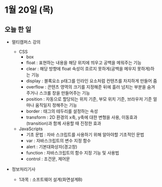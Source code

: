 # 1월 20일 (목)

## 오늘 한 일

* 멀티캠퍼스 강의
  * CSS
    * box
    * float : 표현하는 내용을 해당 위치에 띄우고 공백을 메워주는 기능
    * clear : 해당 방향에 float 속성이 흐르지 못하게(공백을 메우지 못하게)하는 기능
    * display : 블록요소 p태그를 인라인 요소처럼 컨텐츠를 차지하게 만들어 줌
    * overflow : 콘텐츠 영역의 크기를 지정해준 뒤에 흘러 넘치는 부분을 숨겨주거나 스크롤 창을 만들어주는 기능
    * position : 자동으로 할당되는 위치 기준, 부모 위치 기준, 브라우저 기준 얼마나 움직일지 정해주는 기능
    * border : 태그의 테두리를 설정하는 속성
    * transform : 2D 환경의 x축, y축에 대한 변형을 사용, 이동효과(transition)과 함께 사용할 때 진정한 효과
  * JavaScripts
    * 기초 문법 : 자바 스크립트를 사용하기 위해 알아야할 기초적인 문법
    * var : 자바스크립트의 변수 지정 함수
    * alert : 기본대화상자(경고창)
    * function : 자바스크립트의 함수 지정 기능 및 사용법
    * control : 조건문, 제어문





* 정보처리기사
  * 1과목 : 소프트웨어 설계(화면설계B)
